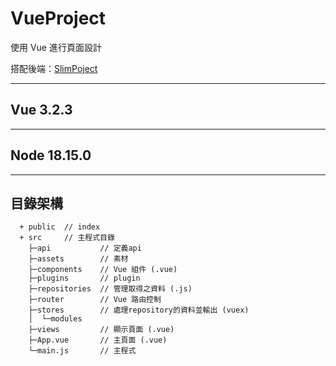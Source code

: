 # VueProject

使用 Vue 進行頁面設計

搭配後端：[SlimPoject](https://github.com/tk50486yui/SlimProject.git)

----
## Vue 3.2.3


----
## Node 18.15.0


----
## 目錄架構
```    
  + public  // index
  + src     // 主程式目錄
    ├─api           // 定義api 
    ├─assets        // 素材
    ├─components    // Vue 組件 (.vue)
    ├─plugins       // plugin
    ├─repositories  // 管理取得之資料 (.js)
    ├─router        // Vue 路由控制
    ├─stores        // 處理repository的資料並輸出 (vuex)
    │  └─modules
    ├─views         // 顯示頁面 (.vue)
    ├─App.vue       // 主頁面 (.vue)
    └─main.js       // 主程式
```